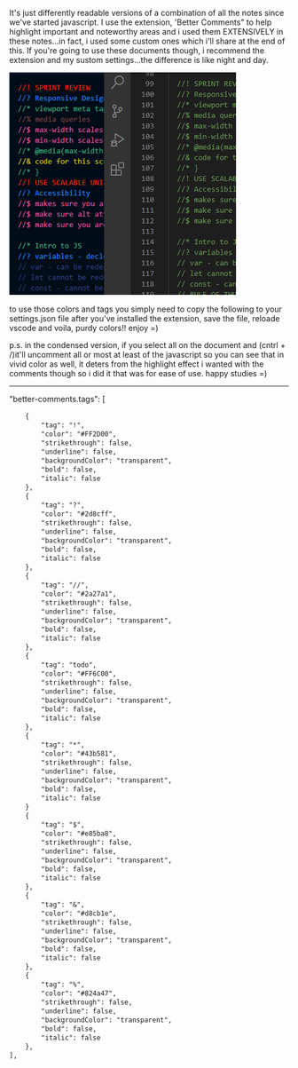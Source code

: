 It's just differently readable versions of a combination of all the notes since we've started javascript.  I use the extension, 'Better Comments" to help highlight important and noteworthy areas and i used them EXTENSIVELY in these notes...in fact, i used some custom ones which i'll share at the end of this.  If you're going to use these documents though, i recommend the extension and my sustom settings...the difference is like night and day.

![](/example.png)

to use those colors and tags you simply need to copy the following to your settings.json file after you've installed the extension, save the file, reloade vscode and voila, purdy colors!!  enjoy =)

p.s.  in the condensed version, if you select all on the document and (cntrl + /)it'll uncomment all or most at least of the javascript so you can see that in vivid color as well, it deters from the highlight effect i wanted with the comments though so i did it that was for ease of use.  happy studies =)

---

"better-comments.tags": [

		{
			"tag": "!",
			"color": "#FF2D00",
			"strikethrough": false,
			"underline": false,
			"backgroundColor": "transparent",
			"bold": false,
			"italic": false
		},
		{
			"tag": "?",
			"color": "#2d8cff",
			"strikethrough": false,
			"underline": false,
			"backgroundColor": "transparent",
			"bold": false,
			"italic": false
		},
		{
			"tag": "//",
			"color": "#2a27a1",
			"strikethrough": false,
			"underline": false,
			"backgroundColor": "transparent",
			"bold": false,
			"italic": false
		},
		{
			"tag": "todo",
			"color": "#FF6C00",
			"strikethrough": false,
			"underline": false,
			"backgroundColor": "transparent",
			"bold": false,
			"italic": false
		},
		{
			"tag": "*",
			"color": "#43b581",
			"strikethrough": false,
			"underline": false,
			"backgroundColor": "transparent",
			"bold": false,
			"italic": false
		}
		{
			"tag": "$",
			"color": "#e85ba8",
			"strikethrough": false,
			"underline": false,
			"backgroundColor": "transparent",
			"bold": false,
			"italic": false
		},
		{
			"tag": "&",
			"color": "#d8cb1e",
			"strikethrough": false,
			"underline": false,
			"backgroundColor": "transparent",
			"bold": false,
			"italic": false
		},
		{
			"tag": "%",
			"color": "#824a47",
			"strikethrough": false,
			"underline": false,
			"backgroundColor": "transparent",
			"bold": false,
			"italic": false
		},
	],
